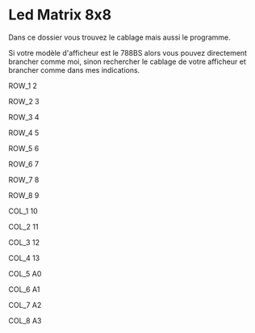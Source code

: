 # Led Matrix 8x8
Dans ce dossier vous trouvez le cablage mais aussi le programme.

Si votre modèle d'afficheur est le 788BS alors vous pouvez directement brancher comme moi,
sinon rechercher le cablage de votre afficheur et brancher comme dans mes indications.

ROW_1 2

ROW_2 3

ROW_3 4

ROW_4 5

ROW_5 6

ROW_6 7

ROW_7 8

ROW_8 9




COL_1 10

COL_2 11

COL_3 12

COL_4 13

COL_5 A0

COL_6 A1

COL_7 A2

COL_8 A3
